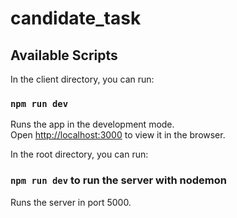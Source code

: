 # candidate_task

## Available Scripts

In the client directory, you can run:

### `npm run dev`

Runs the app in the development mode.<br />
Open [http://localhost:3000](http://localhost:3000) to view it in the browser.


In the root directory, you can run:

### `npm run dev` to run the server with nodemon
Runs the server in port 5000.
